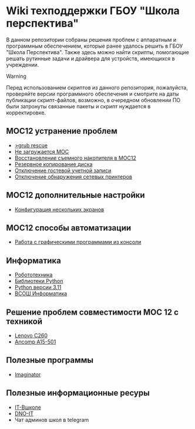 # Wiki техподдержки ГБОУ "Школа перспектива"
В данном репозитории собраны решения проблем с аппаратным и программным обеспечением, которые ранее удалось решить в ГБОУ "Школа Перспектива". Также здесь можно найти скрипты, помогающие решать рутинные задачи и драйвера для устройств, имеющихся в учреждении.

> [!WARNING]
> Перед использованием скриптов из данного репозитория, пожалуйста, проверяйте версии программного обеспечения и смотрите на даты
публикации скрипт-файлов, возможно, в очередном обновлении ПО были затронуты связанные пакеты и скрипт нуждается в корректировке.

## МОС12 устранение проблем
- [>grub rescue](</Инструкции/grub-rescue.md>)  
- [Не загружается МОС](</Инструкции/не-загружается.md>)  
- [Восстановление съемного накопителя в МОС12](</Инструкции/ошибка-диска.md>)  
- [Резервное копирование диска](</Инструкции/бекап-диска.md>)  
- [Отключение гостевой учетной записи](</Инструкции/отключение-гостевой.md>)  
- [Отключение обнаружения сетевых принтеров](</Инструкции/отключение-обнаружения-сет.-принтеров.md>)

## МОС12 дополнительные настройки
- [Конфигурация нескольких экранов](</Инструкции/настройка-дисплеев.md>)

## МОС12 способы автоматизации
- [Работа с графическими программами из консоли](</Инструкции/идеи-для-скриптов.md>)

## Информатика
- [Робототехника](</Инструкции/робототехника.md>)  
- [Библиотеки Python](</Инструкции/установка-библиотек-python.md>)
- [Python версии 3.11](</Инструкции/python-3.11.md>)
- [ВСОШ Информатика](</Инструкции/Олимпиады.md>)

## Решение проблем совместимости МОС 12 с техникой
- [Lenovo C260](</Инструкции/моноблок-lenovo-c260.md>)
- [Ancomp A15-501](</Инструкции/ancomp-A15-501.md>)

## Полезные программы
- [Imaginator](</Программы/README.md>)

## Полезные информационные ресуры
- [IT-Вшколе](https://it-help-school.ru/)  
- [DNO-IT](https://wiki.dno-it.ru/)  
- Чат админов школ в telegram  

